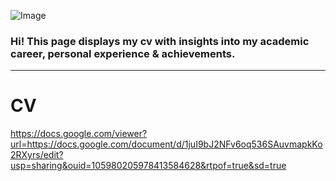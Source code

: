![Image](https://github.com/luisamlr/cv/blob/main/image.png?raw=true)
### Hi! This page displays my cv with insights into my academic career, personal experience & achievements.
___________
# CV
https://docs.google.com/viewer?url=https://docs.google.com/document/d/1juI9bJ2NFv6oq536SAuvmapkKo2RXyrs/edit?usp=sharing&ouid=105980205978413584628&rtpof=true&sd=true
